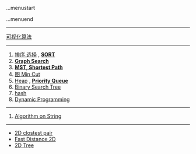 ...menustart


...menuend


---

[可视化算法](https://visualgo.net)

---

 1. [排序 选择](https://github.com/mebusy/notes/blob/master/dev_notes/Algorithm_12.md)  , [**SORT**](https://github.com/mebusy/notes/blob/master/dev_notes/AlgorithmI.md)
 2. [**Graph Search**](https://github.com/mebusy/notes/blob/master/dev_notes/AlgorithmII_Graph.md) 
 3. [**MST, Shortest Path**](https://github.com/mebusy/notes/blob/master/dev_notes/AlgorithmII_MST.md) 
 4. [图 Min Cut](https://github.com/mebusy/notes/blob/master/dev_notes/Algorithm_GraphMinCut.md) 
 5. [Heap](https://github.com/mebusy/notes/blob/master/dev_notes/Algorithm_Heap.md) , [**Priority Queue**](https://github.com/mebusy/notes/blob/master/dev_notes/AlgorithmI_PQ.md)
 6. [Binary Search Tree](https://github.com/mebusy/notes/blob/master/dev_notes/Algorithm_BinarySearchTree.md) 
 7. [hash](https://github.com/mebusy/notes/blob/master/dev_notes/Algorithm_hash.md)
 8. [Dynamic Programming](https://github.com/mebusy/notes/blob/master/dev_notes/DynamicProgramming.md)

---
 

 1. [Algorithm on String](https://github.com/mebusy/notes/blob/master/dev_notes/Algorithm_On_Strings.md)

---

 - [2D clostest pair](https://github.com/mebusy/notes/blob/master/dev_notes/Algorithm_closestPair.md) 
 - [Fast Distance 2D](https://github.com/mebusy/notes/blob/master/dev_notes/Algorithm_fastdistance2D.md)
 - [2D Tree](https://github.com/mebusy/notes/blob/master/dev_notes/2dTree.md)

